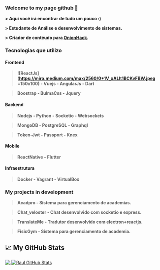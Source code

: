 ### Welcome to my page github 👋 

**> Aqui você irá encontrar de tudo um pouco :)** 

**> Estudante de Análise e desenvolvimento de sistemas.** 

**> Criador de contéudo para **[OnionHack](https://onionhack.netlify.app)**.**

### Tecnologias que utilizo

#### Frontend 

> **![ReactJs](https://miro.medium.com/max/2560/0*1V_xALlt1BCKvFBW.jpeg =150x100) - Vuejs - AngularJs - Dart** 

> **Boostrap - BulmaCss - Jquery**

#### Backend

> **Nodejs - Python - Socketio - Websockets** 

> **MongoDB - PostgreSQL - Graphql**

> **Token-Jwt - Passport - Knex** 

#### Mobile

> **ReactNative - Flutter**

#### Infraestrutura

> **Docker - Vagrant - VirtualBox** 

### My projects in development 

> **Acadpro - Sistema para gerenciamento de academias.** 

> **Chat_veloster - Chat desenvolvido com socketio e express.**

> **TranslateMe - Tradutor desenvolvido com electron+reactjs.**

> **FisicGym - Sistema para gerenciamento de academia.**


## &#x1f4c8; My GitHub Stats

<a href="https://github.com/raultocantins/raultocantins">
  <img align="center" src="https://github-readme-stats.vercel.app/api/top-langs/?username=raultocantins&hide=html,css&title_color=ffffff&text_color=c9cacc&icon_color=2bbc8a&bg_color=1d1f21" />
</a>
<a href="https://github.com/raultocantins/raultocantins">
  <img align="center" src="https://github-readme-stats.vercel.app/api?username=raultocantins&show_icons=true&line_height=27&count_private=true&title_color=ffffff&text_color=c9cacc&icon_color=2bbc8a&bg_color=1d1f21" alt="Raul GitHub Stats" />
</a>

